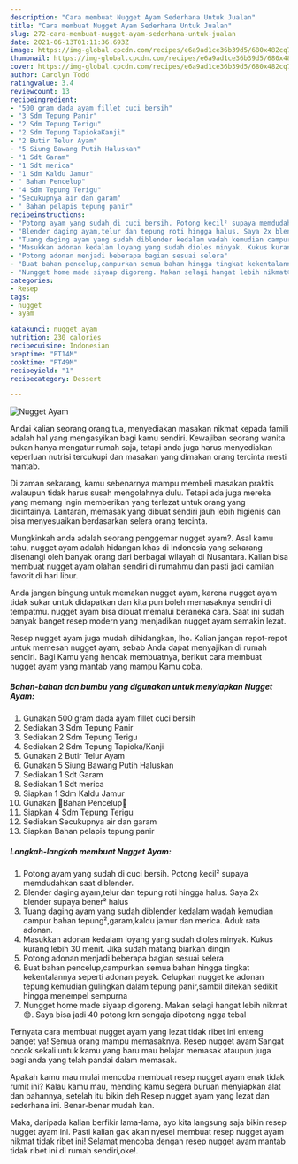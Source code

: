 ```yaml
---
description: "Cara membuat Nugget Ayam Sederhana Untuk Jualan"
title: "Cara membuat Nugget Ayam Sederhana Untuk Jualan"
slug: 272-cara-membuat-nugget-ayam-sederhana-untuk-jualan
date: 2021-06-13T01:11:36.693Z
image: https://img-global.cpcdn.com/recipes/e6a9ad1ce36b39d5/680x482cq70/nugget-ayam-foto-resep-utama.jpg
thumbnail: https://img-global.cpcdn.com/recipes/e6a9ad1ce36b39d5/680x482cq70/nugget-ayam-foto-resep-utama.jpg
cover: https://img-global.cpcdn.com/recipes/e6a9ad1ce36b39d5/680x482cq70/nugget-ayam-foto-resep-utama.jpg
author: Carolyn Todd
ratingvalue: 3.4
reviewcount: 13
recipeingredient:
- "500 gram dada ayam fillet cuci bersih"
- "3 Sdm Tepung Panir"
- "2 Sdm Tepung Terigu"
- "2 Sdm Tepung TapiokaKanji"
- "2 Butir Telur Ayam"
- "5 Siung Bawang Putih Haluskan"
- "1 Sdt Garam"
- "1 Sdt merica"
- "1 Sdm Kaldu Jamur"
- " Bahan Pencelup"
- "4 Sdm Tepung Terigu"
- "Secukupnya air dan garam"
- " Bahan pelapis tepung panir"
recipeinstructions:
- "Potong ayam yang sudah di cuci bersih. Potong kecil² supaya memdudahkan saat diblender."
- "Blender daging ayam,telur dan tepung roti hingga halus. Saya 2x blender supaya bener² halus"
- "Tuang daging ayam yang sudah diblender kedalam wadah kemudian campur bahan tepung²,garam,kaldu jamur dan merica. Aduk rata adonan."
- "Masukkan adonan kedalam loyang yang sudah dioles minyak. Kukus kurang lebih 30 menit. Jika sudah matang biarkan dingin"
- "Potong adonan menjadi beberapa bagian sesuai selera"
- "Buat bahan pencelup,campurkan semua bahan hingga tingkat kekentalannya seperti adonan peyek. Celupkan nugget ke adonan tepung kemudian gulingkan dalam tepung panir,sambil ditekan sedikit hingga menempel sempurna"
- "Nungget home made siyaap digoreng. Makan selagi hangat lebih nikmat😊. Saya bisa jadi 40 potong krn sengaja dipotong ngga tebal"
categories:
- Resep
tags:
- nugget
- ayam

katakunci: nugget ayam 
nutrition: 230 calories
recipecuisine: Indonesian
preptime: "PT14M"
cooktime: "PT49M"
recipeyield: "1"
recipecategory: Dessert

---
```



![Nugget Ayam](https://img-global.cpcdn.com/recipes/e6a9ad1ce36b39d5/680x482cq70/nugget-ayam-foto-resep-utama.jpg)

Andai kalian seorang orang tua, menyediakan masakan nikmat kepada famili adalah hal yang mengasyikan bagi kamu sendiri. Kewajiban seorang  wanita bukan hanya mengatur rumah saja, tetapi anda juga harus menyediakan keperluan nutrisi tercukupi dan masakan yang dimakan orang tercinta mesti mantab.

Di zaman  sekarang, kamu sebenarnya mampu membeli masakan praktis walaupun tidak harus susah mengolahnya dulu. Tetapi ada juga mereka yang memang ingin memberikan yang terlezat untuk orang yang dicintainya. Lantaran, memasak yang dibuat sendiri jauh lebih higienis dan bisa menyesuaikan berdasarkan selera orang tercinta. 



Mungkinkah anda adalah seorang penggemar nugget ayam?. Asal kamu tahu, nugget ayam adalah hidangan khas di Indonesia yang sekarang disenangi oleh banyak orang dari berbagai wilayah di Nusantara. Kalian bisa membuat nugget ayam olahan sendiri di rumahmu dan pasti jadi camilan favorit di hari libur.

Anda jangan bingung untuk memakan nugget ayam, karena nugget ayam tidak sukar untuk didapatkan dan kita pun boleh memasaknya sendiri di tempatmu. nugget ayam bisa dibuat memalui beraneka cara. Saat ini sudah banyak banget resep modern yang menjadikan nugget ayam semakin lezat.

Resep nugget ayam juga mudah dihidangkan, lho. Kalian jangan repot-repot untuk memesan nugget ayam, sebab Anda dapat menyajikan di rumah sendiri. Bagi Kamu yang hendak membuatnya, berikut cara membuat nugget ayam yang mantab yang mampu Kamu coba.

<!--inarticleads1-->

##### Bahan-bahan dan bumbu yang digunakan untuk menyiapkan Nugget Ayam:

1. Gunakan 500 gram dada ayam fillet cuci bersih
1. Sediakan 3 Sdm Tepung Panir
1. Sediakan 2 Sdm Tepung Terigu
1. Sediakan 2 Sdm Tepung Tapioka/Kanji
1. Gunakan 2 Butir Telur Ayam
1. Gunakan 5 Siung Bawang Putih Haluskan
1. Sediakan 1 Sdt Garam
1. Sediakan 1 Sdt merica
1. Siapkan 1 Sdm Kaldu Jamur
1. Gunakan  🍄Bahan Pencelup🍄
1. Siapkan 4 Sdm Tepung Terigu
1. Sediakan Secukupnya air dan garam
1. Siapkan  Bahan pelapis tepung panir




<!--inarticleads2-->

##### Langkah-langkah membuat Nugget Ayam:

1. Potong ayam yang sudah di cuci bersih. Potong kecil² supaya memdudahkan saat diblender.
1. Blender daging ayam,telur dan tepung roti hingga halus. Saya 2x blender supaya bener² halus
1. Tuang daging ayam yang sudah diblender kedalam wadah kemudian campur bahan tepung²,garam,kaldu jamur dan merica. Aduk rata adonan.
1. Masukkan adonan kedalam loyang yang sudah dioles minyak. Kukus kurang lebih 30 menit. Jika sudah matang biarkan dingin
1. Potong adonan menjadi beberapa bagian sesuai selera
1. Buat bahan pencelup,campurkan semua bahan hingga tingkat kekentalannya seperti adonan peyek. Celupkan nugget ke adonan tepung kemudian gulingkan dalam tepung panir,sambil ditekan sedikit hingga menempel sempurna
1. Nungget home made siyaap digoreng. Makan selagi hangat lebih nikmat😊. Saya bisa jadi 40 potong krn sengaja dipotong ngga tebal




Ternyata cara membuat nugget ayam yang lezat tidak ribet ini enteng banget ya! Semua orang mampu memasaknya. Resep nugget ayam Sangat cocok sekali untuk kamu yang baru mau belajar memasak ataupun juga bagi anda yang telah pandai dalam memasak.

Apakah kamu mau mulai mencoba membuat resep nugget ayam enak tidak rumit ini? Kalau kamu mau, mending kamu segera buruan menyiapkan alat dan bahannya, setelah itu bikin deh Resep nugget ayam yang lezat dan sederhana ini. Benar-benar mudah kan. 

Maka, daripada kalian berfikir lama-lama, ayo kita langsung saja bikin resep nugget ayam ini. Pasti kalian gak akan nyesel membuat resep nugget ayam nikmat tidak ribet ini! Selamat mencoba dengan resep nugget ayam mantab tidak ribet ini di rumah sendiri,oke!.

